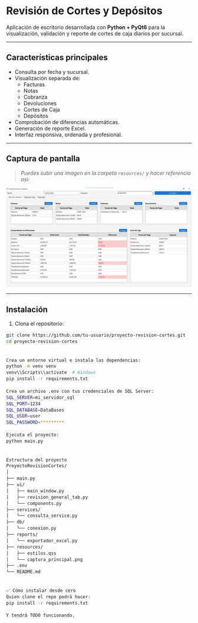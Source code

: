 # Revisión de Cortes y Depósitos

Aplicación de escritorio desarrollada con **Python + PyQt6** para la visualización, validación y reporte de cortes de caja diarios por sucursal.

---

## Características principales

- Consulta por fecha y sucursal.
- Visualización separada de:
  - Facturas
  - Notas
  - Cobranza
  - Devoluciones
  - Cortes de Caja
  - Depósitos
- Comprobación de diferencias automáticas.
- Generación de reporte Excel.
- Interfaz responsiva, ordenada y profesional.

---

## Captura de pantalla

> _Puedes subir una imagen en la carpeta `resources/` y hacer referencia así:_

![Interfaz Principal](resources/captura_principal.png)

---

## Instalación

1. Clona el repositorio:

```bash
git clone https://github.com/tu-usuario/proyecto-revision-cortes.git
cd proyecto-revision-cortes


Crea un entorno virtual e instala las dependencias: 
python -m venv venv
venv\\Scripts\\activate  # Windows
pip install -r requirements.txt

Crea un archivo .env con tus credenciales de SQL Server: 
SQL_SERVER=mi_servidor_sql
SQL_PORT=1234
SQL_DATABASE=DataBases
SQL_USER=user
SQL_PASSWORD=*********

Ejecuta el proyecto: 
python main.py


Estructura del proyecto
ProyectoRevisionCortes/
│
├── main.py
├── ui/
│   ├── main_window.py
│   ├── revision_general_tab.py
│   └── components.py
├── services/
│   └── consulta_service.py
├── db/
│   └── conexion.py
├── reports/
│   └── exportador_excel.py
├── resources/
│   ├── estilos.qss
│   └── captura_principal.png
├── .env
└── README.md


✅ Cómo instalar desde cero
Quien clone el repo podrá hacer:
pip install -r requirements.txt

Y tendrá TODO funcionando.
